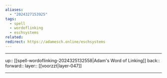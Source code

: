 ```yaml
---
aliases:
  - "2024327153925"
tags:
  - spell
  - wordoflinking
  - eschsystems
related: 
redirect: https://adamesch.online/eschsystems
---
```




***

up:: [[spell-wordoflinking-2024325132558|Adam's Word of Linking]]
back:: 
forward:: 
layer:: [[voorzzt|layer-047]]

***
